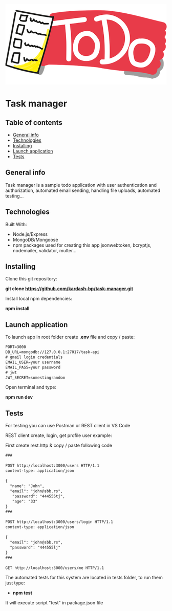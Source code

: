 ![todo pic](https://github.com/kardash-bp/task-manager/blob/master/todo.png "Task Manager by kardash")
# Task manager 
## Table of contents
* [General info](#general-info)
* [Technologies](#technologies)
* [Installing](#installing)
* [Launch application](#launch-application)
* [Tests](#tests)
## General info
Task manager is a sample todo application with  user authentication and authorization, automated email sending, handling file uploads, automated testing...
## Technologies
Built With:
* Node.js/Express 
* MongoDB/Mongoose 
* npm packages used for creating this app jsonwebtoken, bcryptjs, nodemailer, validator, multer...
## Installing
Clone this git repository:

**git clone https://github.com/kardash-bp/task-manager.git**

Install local npm dependencies:

**npm install**

## Launch application
To launch app in root folder create **.env** file and copy / paste:
```
PORT=3000
DB_URL=mongodb://127.0.0.1:27017/task-api
# gmail login credentials
EMAIL_USER=your username
EMAIL_PASS=your password
# jwt
JWT_SECRET=somestingrandom
```
Open terminal and type:

**npm run dev**

## Tests
For testing you can use Postman or REST client in VS Code

REST client create, login, get profile user example:&nbsp;

First create rest.http & copy / paste following code
```
###

POST http://localhost:3000/users HTTP/1.1
content-type: application/json

{
  "name": "John",
  "email": "john@sbb.rs",
   "password": "444555tj",
   "age": "33"
} 
###

POST http://localhost:3000/users/login HTTP/1.1
content-type: application/json

{
  "email": "john@sbb.rs",
  "password": "444555lj"
}
###

GET http://localhost:3000/users/me HTTP/1.1

```
 The automated tests for this system are located in tests folder, to run them just type:
 * **npm test**
 
 It will execute script "test" in package.json file
